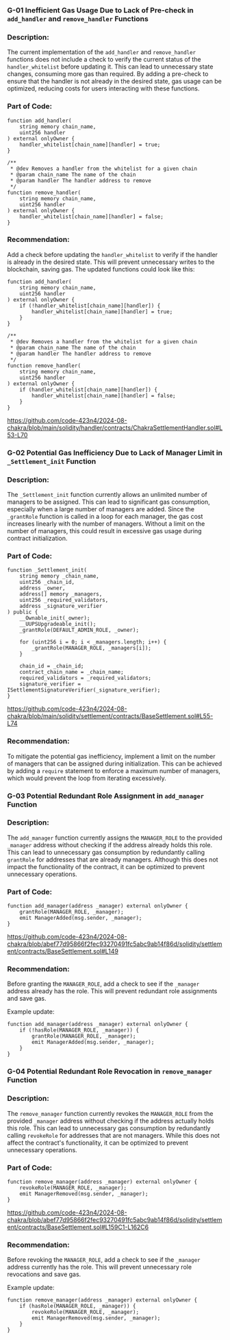 ### G-01 Inefficient Gas Usage Due to Lack of Pre-check in `add_handler` and `remove_handler` Functions

### Description:
The current implementation of the `add_handler` and `remove_handler` functions does not include a check to verify the current status of the `handler_whitelist` before updating it. This can lead to unnecessary state changes, consuming more gas than required. By adding a pre-check to ensure that the handler is not already in the desired state, gas usage can be optimized, reducing costs for users interacting with these functions.

### Part of Code:
```solidity
function add_handler(
    string memory chain_name,
    uint256 handler
) external onlyOwner {
    handler_whitelist[chain_name][handler] = true;
}

/**
 * @dev Removes a handler from the whitelist for a given chain
 * @param chain_name The name of the chain
 * @param handler The handler address to remove
 */
function remove_handler(
    string memory chain_name,
    uint256 handler
) external onlyOwner {
    handler_whitelist[chain_name][handler] = false;
}
```


### Recommendation:
Add a check before updating the `handler_whitelist` to verify if the handler is already in the desired state. This will prevent unnecessary writes to the blockchain, saving gas. The updated functions could look like this:

```solidity
function add_handler(
    string memory chain_name,
    uint256 handler
) external onlyOwner {
    if (!handler_whitelist[chain_name][handler]) {
        handler_whitelist[chain_name][handler] = true;
    }
}

/**
 * @dev Removes a handler from the whitelist for a given chain
 * @param chain_name The name of the chain
 * @param handler The handler address to remove
 */
function remove_handler(
    string memory chain_name,
    uint256 handler
) external onlyOwner {
    if (handler_whitelist[chain_name][handler]) {
        handler_whitelist[chain_name][handler] = false;
    }
}
```
https://github.com/code-423n4/2024-08-chakra/blob/main/solidity/handler/contracts/ChakraSettlementHandler.sol#L53-L70



### G-02 Potential Gas Inefficiency Due to Lack of Manager Limit in `_Settlement_init` Function

### Description:
The `_Settlement_init` function currently allows an unlimited number of managers to be assigned. This can lead to significant gas consumption, especially when a large number of managers are added. Since the `_grantRole` function is called in a loop for each manager, the gas cost increases linearly with the number of managers. Without a limit on the number of managers, this could result in excessive gas usage during contract initialization.

### Part of Code:
```solidity
function _Settlement_init(
    string memory _chain_name,
    uint256 _chain_id,
    address _owner,
    address[] memory _managers,
    uint256 _required_validators,
    address _signature_verifier
) public {
    __Ownable_init(_owner);
    __UUPSUpgradeable_init();
    _grantRole(DEFAULT_ADMIN_ROLE, _owner);

    for (uint256 i = 0; i < _managers.length; i++) {
        _grantRole(MANAGER_ROLE, _managers[i]);
    }

    chain_id = _chain_id;
    contract_chain_name = _chain_name;
    required_validators = _required_validators;
    signature_verifier = ISettlementSignatureVerifier(_signature_verifier);
}
```
https://github.com/code-423n4/2024-08-chakra/blob/main/solidity/settlement/contracts/BaseSettlement.sol#L55-L74

### Recommendation:
To mitigate the potential gas inefficiency, implement a limit on the number of managers that can be assigned during initialization. This can be achieved by adding a `require` statement to enforce a maximum number of managers, which would prevent the loop from iterating excessively.



### G-03 Potential Redundant Role Assignment in `add_manager` Function

### Description:
The `add_manager` function currently assigns the `MANAGER_ROLE` to the provided `_manager` address without checking if the address already holds this role. This can lead to unnecessary gas consumption by redundantly calling `grantRole` for addresses that are already managers. Although this does not impact the functionality of the contract, it can be optimized to prevent unnecessary operations.

### Part of Code:
```solidity
function add_manager(address _manager) external onlyOwner {
    grantRole(MANAGER_ROLE, _manager);
    emit ManagerAdded(msg.sender, _manager);
}
```
https://github.com/code-423n4/2024-08-chakra/blob/abef77d95866f2fec93270491fc5abc9ab14f86d/solidity/settlement/contracts/BaseSettlement.sol#L149

### Recommendation:
Before granting the `MANAGER_ROLE`, add a check to see if the `_manager` address already has the role. This will prevent redundant role assignments and save gas.

Example update:
```solidity
function add_manager(address _manager) external onlyOwner {
    if (!hasRole(MANAGER_ROLE, _manager)) {
        grantRole(MANAGER_ROLE, _manager);
        emit ManagerAdded(msg.sender, _manager);
    }
}
```

### G-04 Potential Redundant Role Revocation in `remove_manager` Function

### Description:
The `remove_manager` function currently revokes the `MANAGER_ROLE` from the provided `_manager` address without checking if the address actually holds this role. This can lead to unnecessary gas consumption by redundantly calling `revokeRole` for addresses that are not managers. While this does not affect the contract's functionality, it can be optimized to prevent unnecessary operations.

### Part of Code:
```solidity
function remove_manager(address _manager) external onlyOwner {
    revokeRole(MANAGER_ROLE, _manager);
    emit ManagerRemoved(msg.sender, _manager);
}
```
https://github.com/code-423n4/2024-08-chakra/blob/abef77d95866f2fec93270491fc5abc9ab14f86d/solidity/settlement/contracts/BaseSettlement.sol#L159C1-L162C6

### Recommendation:
Before revoking the `MANAGER_ROLE`, add a check to see if the `_manager` address currently has the role. This will prevent unnecessary role revocations and save gas.

Example update:
```solidity
function remove_manager(address _manager) external onlyOwner {
    if (hasRole(MANAGER_ROLE, _manager)) {
        revokeRole(MANAGER_ROLE, _manager);
        emit ManagerRemoved(msg.sender, _manager);
    }
}
```
